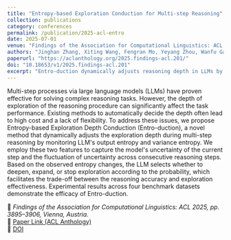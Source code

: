 ```yaml
---
title: "Entropy-based Exploration Conduction for Multi-step Reasoning"
collection: publications
category: conferences
permalink: /publication/2025-acl-entro
date: 2025-07-01
venue: "Findings of the Association for Computational Linguistics: ACL 2025"
authors: "Jinghan Zhang, Xiting Wang, Fengran Mo, Yeyang Zhou, Wanfu Gao, Kunpeng Liu"
paperurl: "https://aclanthology.org/2025.findings-acl.201/"
doi: "10.18653/v1/2025.findings-acl.201"
excerpt: "Entro-duction dynamically adjusts reasoning depth in LLMs by monitoring entropy and variance entropy, improving reasoning accuracy and efficiency."
---
```


Multi-step processes via large language models (LLMs) have proven effective for solving complex reasoning tasks. However, the depth of exploration of the reasoning procedure can significantly affect the task performance. Existing methods to automatically decide the depth often lead to high cost and a lack of flexibility. To address these issues, we propose Entropy-based Exploration Depth Conduction (Entro-duction), a novel method that dynamically adjusts the exploration depth during multi-step reasoning by monitoring LLM's output entropy and variance entropy. We employ these two features to capture the model's uncertainty of the current step and the fluctuation of uncertainty across consecutive reasoning steps. Based on the observed entropy changes, the LLM selects whether to deepen, expand, or stop exploration according to the probability, which facilitates the trade-off between the reasoning accuracy and exploration effectiveness. Experimental results across four benchmark datasets demonstrate the efficacy of Entro-duction.


📄 *Findings of the Association for Computational Linguistics: ACL 2025, pp. 3895–3906, Vienna, Austria.*  
🔗 [Paper Link (ACL Anthology)](https://aclanthology.org/2025.findings-acl.201/)  
🔗 [DOI](https://doi.org/10.18653/v1/2025.findings-acl.201)
